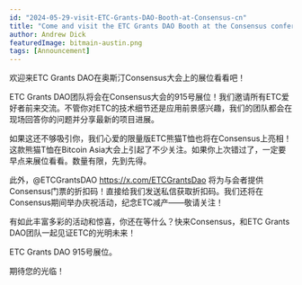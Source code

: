 ```yaml
---
id: "2024-05-29-visit-ETC-Grants-DAO-Booth-at-Consensus-cn"
title: "Come and visit the ETC Grants DAO Booth at the Consensus conference in Austin!"
author: Andrew Dick
featuredImage: bitmain-austin.png
tags: [Announcement]
---
```


欢迎来ETC Grants DAO在奥斯汀Consensus大会上的展位看看吧！

ETC Grants DAO团队将会在Consensus大会的915号展位！我们邀请所有ETC爱好者前来交流。不管你对ETC的技术细节还是应用前景感兴趣，我们的团队都会在现场回答你的问题并分享最新的项目进展。

如果这还不够吸引你，我们心爱的限量版ETC熊猫T恤也将在Consensus上亮相！这款熊猫T恤在Bitcoin Asia大会上引起了不少关注。如果你上次错过了，一定要早点来展位看看。数量有限，先到先得。

此外，@ETCGrantsDAO https://x.com/ETCGrantsDao 将为与会者提供Consensus门票的折扣码！直接给我们发送私信获取折扣码。我们还将在Consensus期间举办庆祝活动，纪念ETC减产——敬请关注！

有如此丰富多彩的活动和惊喜，你还在等什么？快来Consensus，和ETC Grants DAO团队一起见证ETC的光明未来！

ETC Grants DAO 915号展位。

期待您的光临！


